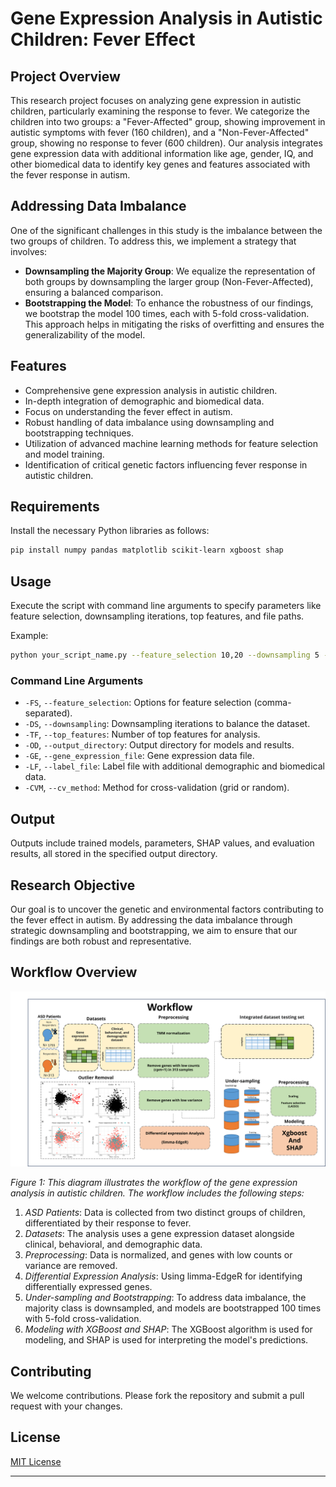# Gene Expression Analysis in Autistic Children: Fever Effect

## Project Overview
This research project focuses on analyzing gene expression in autistic children, particularly examining the response to fever. We categorize the children into two groups: a "Fever-Affected" group, showing improvement in autistic symptoms with fever (160 children), and a "Non-Fever-Affected" group, showing no response to fever (600 children). Our analysis integrates gene expression data with additional information like age, gender, IQ, and other biomedical data to identify key genes and features associated with the fever response in autism.

## Addressing Data Imbalance
One of the significant challenges in this study is the imbalance between the two groups of children. To address this, we implement a strategy that involves:

- **Downsampling the Majority Group**: We equalize the representation of both groups by downsampling the larger group (Non-Fever-Affected), ensuring a balanced comparison.
- **Bootstrapping the Model**: To enhance the robustness of our findings, we bootstrap the model 100 times, each with 5-fold cross-validation. This approach helps in mitigating the risks of overfitting and ensures the generalizability of the model.

## Features
- Comprehensive gene expression analysis in autistic children.
- In-depth integration of demographic and biomedical data.
- Focus on understanding the fever effect in autism.
- Robust handling of data imbalance using downsampling and bootstrapping techniques.
- Utilization of advanced machine learning methods for feature selection and model training.
- Identification of critical genetic factors influencing fever response in autistic children.

## Requirements
Install the necessary Python libraries as follows:
```bash
pip install numpy pandas matplotlib scikit-learn xgboost shap
```

## Usage
Execute the script with command line arguments to specify parameters like feature selection, downsampling iterations, top features, and file paths.

Example:
```bash
python your_script_name.py --feature_selection 10,20 --downsampling 5 --top_features 10 --output_directory ./output/ --gene_expression_file ./data/gene_expression.txt --label_file ./data/children_data.csv
```

### Command Line Arguments
- `-FS`, `--feature_selection`: Options for feature selection (comma-separated).
- `-DS`, `--downsampling`: Downsampling iterations to balance the dataset.
- `-TF`, `--top_features`: Number of top features for analysis.
- `-OD`, `--output_directory`: Output directory for models and results.
- `-GE`, `--gene_expression_file`: Gene expression data file.
- `-LF`, `--label_file`: Label file with additional demographic and biomedical data.
- `-CVM`, `--cv_method`: Method for cross-validation (grid or random).

## Output
Outputs include trained models, parameters, SHAP values, and evaluation results, all stored in the specified output directory.

## Research Objective
Our goal is to uncover the genetic and environmental factors contributing to the fever effect in autism. By addressing the data imbalance through strategic downsampling and bootstrapping, we aim to ensure that our findings are both robust and representative.

## Workflow Overview

![Workflow Diagram](Picture2.png)

*Figure 1: This diagram illustrates the workflow of the gene expression analysis in autistic children. The workflow includes the following steps:*

1. *ASD Patients*: Data is collected from two distinct groups of children, differentiated by their response to fever.
2. *Datasets*: The analysis uses a gene expression dataset alongside clinical, behavioral, and demographic data.
3. *Preprocessing*: Data is normalized, and genes with low counts or variance are removed.
4. *Differential Expression Analysis*: Using limma-EdgeR for identifying differentially expressed genes.
5. *Under-sampling and Bootstrapping*: To address data imbalance, the majority class is downsampled, and models are bootstrapped 100 times with 5-fold cross-validation.
6. *Modeling with XGBoost and SHAP*: The XGBoost algorithm is used for modeling, and SHAP is used for interpreting the model's predictions.
   

## Contributing
We welcome contributions. Please fork the repository and submit a pull request with your changes.

## License
[MIT License](LICENSE)

---
